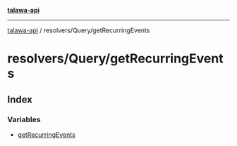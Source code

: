 [**talawa-api**](../../../README.md)

***

[talawa-api](../../../modules.md) / resolvers/Query/getRecurringEvents

# resolvers/Query/getRecurringEvents

## Index

### Variables

- [getRecurringEvents](variables/getRecurringEvents.md)
